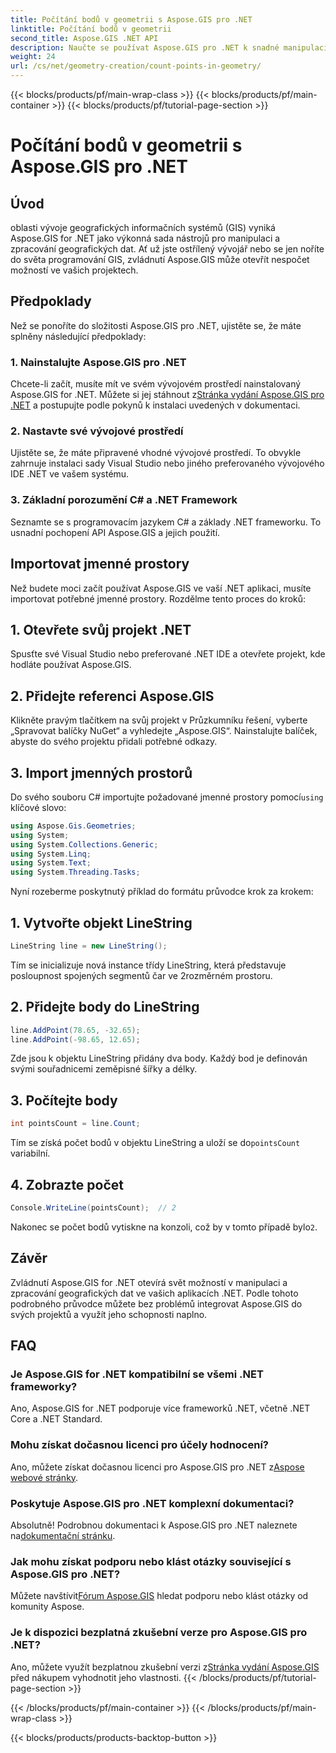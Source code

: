 ```yaml
---
title: Počítání bodů v geometrii s Aspose.GIS pro .NET
linktitle: Počítání bodů v geometrii
second_title: Aspose.GIS .NET API
description: Naučte se používat Aspose.GIS pro .NET k snadné manipulaci s geografickými daty. Úplné dostupné konzultace.
weight: 24
url: /cs/net/geometry-creation/count-points-in-geometry/
---
```


{{< blocks/products/pf/main-wrap-class >}}
{{< blocks/products/pf/main-container >}}
{{< blocks/products/pf/tutorial-page-section >}}

# Počítání bodů v geometrii s Aspose.GIS pro .NET

## Úvod
oblasti vývoje geografických informačních systémů (GIS) vyniká Aspose.GIS for .NET jako výkonná sada nástrojů pro manipulaci a zpracování geografických dat. Ať už jste ostřílený vývojář nebo se jen noříte do světa programování GIS, zvládnutí Aspose.GIS může otevřít nespočet možností ve vašich projektech.
## Předpoklady
Než se ponoříte do složitosti Aspose.GIS pro .NET, ujistěte se, že máte splněny následující předpoklady:
### 1. Nainstalujte Aspose.GIS pro .NET
 Chcete-li začít, musíte mít ve svém vývojovém prostředí nainstalovaný Aspose.GIS for .NET. Můžete si jej stáhnout z[Stránka vydání Aspose.GIS pro .NET](https://releases.aspose.com/gis/net/) a postupujte podle pokynů k instalaci uvedených v dokumentaci.
### 2. Nastavte své vývojové prostředí
Ujistěte se, že máte připravené vhodné vývojové prostředí. To obvykle zahrnuje instalaci sady Visual Studio nebo jiného preferovaného vývojového IDE .NET ve vašem systému.
### 3. Základní porozumění C# a .NET Framework
Seznamte se s programovacím jazykem C# a základy .NET frameworku. To usnadní pochopení API Aspose.GIS a jejich použití.

## Importovat jmenné prostory
Než budete moci začít používat Aspose.GIS ve vaší .NET aplikaci, musíte importovat potřebné jmenné prostory. Rozdělme tento proces do kroků:
## 1. Otevřete svůj projekt .NET
Spusťte své Visual Studio nebo preferované .NET IDE a otevřete projekt, kde hodláte používat Aspose.GIS.
## 2. Přidejte referenci Aspose.GIS
Klikněte pravým tlačítkem na svůj projekt v Průzkumníku řešení, vyberte „Spravovat balíčky NuGet“ a vyhledejte „Aspose.GIS“. Nainstalujte balíček, abyste do svého projektu přidali potřebné odkazy.
## 3. Import jmenných prostorů
 Do svého souboru C# importujte požadované jmenné prostory pomocí`using` klíčové slovo:
```csharp
using Aspose.Gis.Geometries;
using System;
using System.Collections.Generic;
using System.Linq;
using System.Text;
using System.Threading.Tasks;
```

Nyní rozeberme poskytnutý příklad do formátu průvodce krok za krokem:
## 1. Vytvořte objekt LineString
```csharp
LineString line = new LineString();
```
Tím se inicializuje nová instance třídy LineString, která představuje posloupnost spojených segmentů čar ve 2rozměrném prostoru.
## 2. Přidejte body do LineString
```csharp
line.AddPoint(78.65, -32.65);
line.AddPoint(-98.65, 12.65);
```
Zde jsou k objektu LineString přidány dva body. Každý bod je definován svými souřadnicemi zeměpisné šířky a délky.
## 3. Počítejte body
```csharp
int pointsCount = line.Count;
```
 Tím se získá počet bodů v objektu LineString a uloží se do`pointsCount` variabilní.
## 4. Zobrazte počet
```csharp
Console.WriteLine(pointsCount);  // 2
```
 Nakonec se počet bodů vytiskne na konzoli, což by v tomto případě bylo`2`.

## Závěr
Zvládnutí Aspose.GIS for .NET otevírá svět možností v manipulaci a zpracování geografických dat ve vašich aplikacích .NET. Podle tohoto podrobného průvodce můžete bez problémů integrovat Aspose.GIS do svých projektů a využít jeho schopnosti naplno.
## FAQ
### Je Aspose.GIS for .NET kompatibilní se všemi .NET frameworky?
Ano, Aspose.GIS for .NET podporuje více frameworků .NET, včetně .NET Core a .NET Standard.
### Mohu získat dočasnou licenci pro účely hodnocení?
 Ano, můžete získat dočasnou licenci pro Aspose.GIS pro .NET z[Aspose webové stránky](https://purchase.aspose.com/temporary-license/).
### Poskytuje Aspose.GIS pro .NET komplexní dokumentaci?
Absolutně! Podrobnou dokumentaci k Aspose.GIS pro .NET naleznete na[dokumentační stránku](https://reference.aspose.com/gis/net/).
### Jak mohu získat podporu nebo klást otázky související s Aspose.GIS pro .NET?
 Můžete navštívit[Fórum Aspose.GIS](https://forum.aspose.com/c/gis/33) hledat podporu nebo klást otázky od komunity Aspose.
### Je k dispozici bezplatná zkušební verze pro Aspose.GIS pro .NET?
 Ano, můžete využít bezplatnou zkušební verzi z[Stránka vydání Aspose.GIS](https://releases.aspose.com/) před nákupem vyhodnotit jeho vlastnosti.
{{< /blocks/products/pf/tutorial-page-section >}}

{{< /blocks/products/pf/main-container >}}
{{< /blocks/products/pf/main-wrap-class >}}

{{< blocks/products/products-backtop-button >}}
